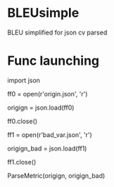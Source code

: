 # BLEUsimple
BLEU simplified for json cv parsed

# Func launching

import json

ff0 = open(r'origin.json', 'r')

origign = json.load(ff0)

ff0.close()

ff1 = open(r'bad_var.json', 'r')

origign_bad = json.load(ff1)

ff1.close()


ParseMetric(origign, origign_bad)
